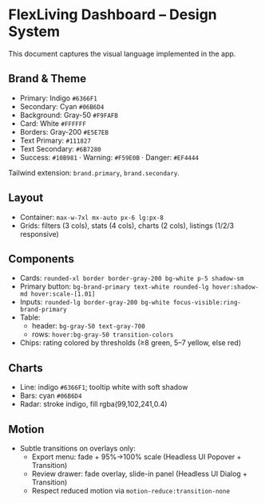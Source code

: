 # FlexLiving Dashboard – Design System

This document captures the visual language implemented in the app.

## Brand & Theme

- Primary: Indigo `#6366F1`
- Secondary: Cyan `#06B6D4`
- Background: Gray-50 `#F9FAFB`
- Card: White `#FFFFFF`
- Borders: Gray-200 `#E5E7EB`
- Text Primary: `#111827`
- Text Secondary: `#6B7280`
- Success: `#10B981` · Warning: `#F59E0B` · Danger: `#EF4444`

Tailwind extension: `brand.primary`, `brand.secondary`.

## Layout

- Container: `max-w-7xl mx-auto px-6 lg:px-8`
- Grids: filters (3 cols), stats (4 cols), charts (2 cols), listings (1/2/3 responsive)

## Components

- Cards: `rounded-xl border border-gray-200 bg-white p-5 shadow-sm`
- Primary button: `bg-brand-primary text-white rounded-lg hover:shadow-md hover:scale-[1.01]`
- Inputs: `rounded-lg border-gray-200 bg-white focus-visible:ring-brand-primary`
- Table:
  - header: `bg-gray-50 text-gray-700`
  - rows: `hover:bg-gray-50 transition-colors`
- Chips: rating colored by thresholds (≥8 green, 5–7 yellow, else red)

## Charts

- Line: indigo `#6366F1`; tooltip white with soft shadow
- Bars: cyan `#06B6D4`
- Radar: stroke indigo, fill rgba(99,102,241,0.4)

## Motion

- Subtle transitions on overlays only:
  - Export menu: fade + 95%→100% scale (Headless UI Popover + Transition)
  - Review drawer: fade overlay, slide-in panel (Headless UI Dialog + Transition)
  - Respect reduced motion via `motion-reduce:transition-none`

